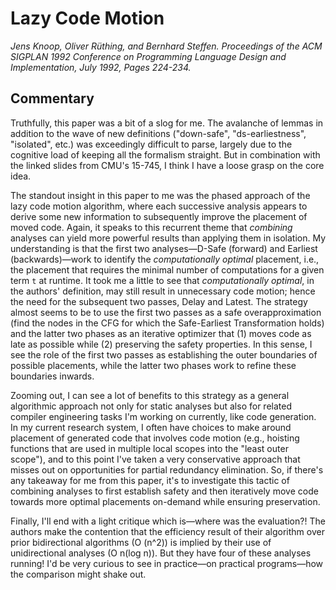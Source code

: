 # Lazy Code Motion

_Jens Knoop, Oliver Rüthing, and Bernhard Steffen. Proceedings of the ACM SIGPLAN 1992 Conference on Programming Language Design and Implementation, July 1992, Pages 224-234._

## Commentary

Truthfully, this paper was a bit of a slog for me. The avalanche of lemmas in addition to the wave of new definitions ("down-safe", "ds-earliestness", "isolated", etc.) was exceedingly difficult to parse, largely due to the cognitive load of keeping all the formalism straight. But in combination with the linked slides from CMU's 15-745, I think I have a loose grasp on the core idea.

The standout insight in this paper to me was the phased approach of the lazy code motion algorithm, where each successive analysis appears to derive some new information to subsequently improve the placement of moved code. Again, it speaks to this recurrent theme that _combining_ analyses can yield more powerful results than applying them in isolation. My understanding is that the first two analyses—D-Safe (forward) and Earliest (backwards)—work to identify the _computationally optimal_ placement, i.e., the placement that requires the minimal number of computations for a given term `t` at runtime. It took me a little to see that _computationally optimal_, in the authors' definition, may still result in unnecessary code motion; hence the need for the subsequent two passes, Delay and Latest. The strategy almost seems to be to use the first two passes as a safe overapproximation (find the nodes in the CFG for which the Safe-Earliest Transformation holds) and the latter two phases as an iterative optimizer that (1) moves code as late as possible while (2) preserving the safety properties. In this sense, I see the role of the first two passes as establishing the outer boundaries of possible placements, while the latter two phases work to refine these boundaries inwards.

Zooming out, I can see a lot of benefits to this strategy as a general algorithmic approach not only for static analyses but also for related compiler engineering tasks I'm working on currently, like code generation. In my current research system, I often have choices to make around placement of generated code that involves code motion (e.g., hoisting functions that are used in multiple local scopes into the "least outer scope"), and to this point I've taken a very conservative approach that misses out on opportunities for partial redundancy elimination. So, if there's any takeaway for me from this paper, it's to investigate this tactic of combining analyses to first establish safety and then iteratively move code towards more optimal placements on-demand while ensuring preservation.

Finally, I'll end with a light critique which is—where was the evaluation?! The authors make the contention that the efficiency result of their algorithm over prior bidirectional algorithms (O (n^2)) is implied by their use of unidirectional analyses (O n(log n)). But they have four of these analyses running! I'd be very curious to see in practice—on practical programs—how the comparison might shake out.
